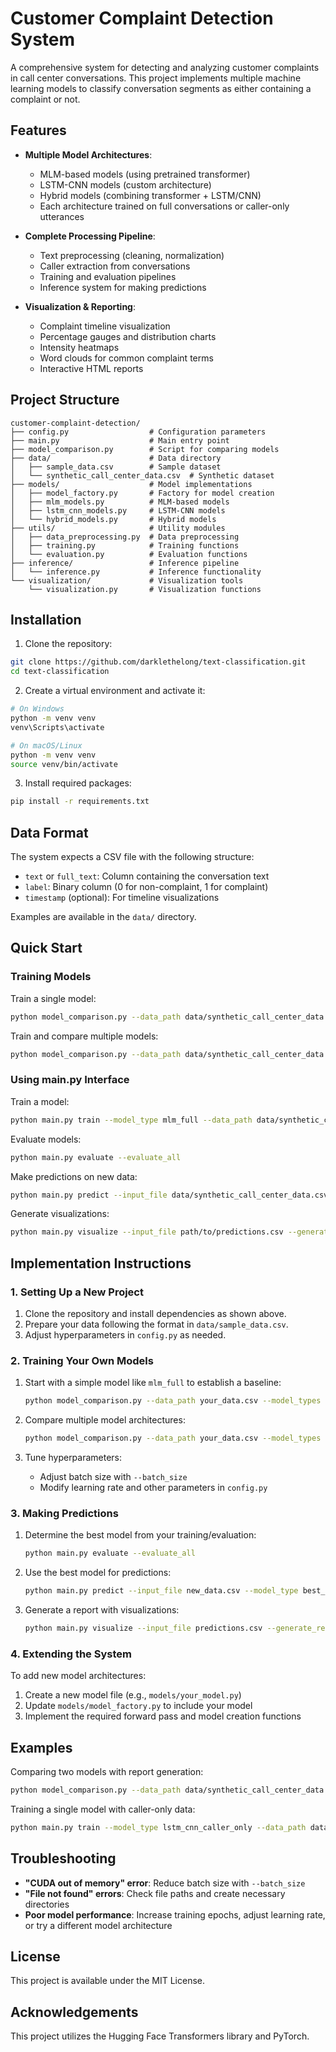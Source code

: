 # Customer Complaint Detection System

A comprehensive system for detecting and analyzing customer complaints in call center conversations. This project implements multiple machine learning models to classify conversation segments as either containing a complaint or not.

## Features

- **Multiple Model Architectures**: 
  - MLM-based models (using pretrained transformer)
  - LSTM-CNN models (custom architecture)
  - Hybrid models (combining transformer + LSTM/CNN)
  - Each architecture trained on full conversations or caller-only utterances

- **Complete Processing Pipeline**:
  - Text preprocessing (cleaning, normalization)
  - Caller extraction from conversations
  - Training and evaluation pipelines
  - Inference system for making predictions

- **Visualization & Reporting**:
  - Complaint timeline visualization
  - Percentage gauges and distribution charts
  - Intensity heatmaps
  - Word clouds for common complaint terms
  - Interactive HTML reports

## Project Structure

```
customer-complaint-detection/
├── config.py                  # Configuration parameters
├── main.py                    # Main entry point
├── model_comparison.py        # Script for comparing models
├── data/                      # Data directory
│   ├── sample_data.csv        # Sample dataset
│   └── synthetic_call_center_data.csv  # Synthetic dataset
├── models/                    # Model implementations
│   ├── model_factory.py       # Factory for model creation
│   ├── mlm_models.py          # MLM-based models
│   ├── lstm_cnn_models.py     # LSTM-CNN models
│   └── hybrid_models.py       # Hybrid models
├── utils/                     # Utility modules
│   ├── data_preprocessing.py  # Data preprocessing
│   ├── training.py            # Training functions
│   └── evaluation.py          # Evaluation functions
├── inference/                 # Inference pipeline
│   └── inference.py           # Inference functionality
└── visualization/             # Visualization tools
    └── visualization.py       # Visualization functions
```

## Installation

1. Clone the repository:
```bash
git clone https://github.com/darklethelong/text-classification.git
cd text-classification
```

2. Create a virtual environment and activate it:
```bash
# On Windows
python -m venv venv
venv\Scripts\activate

# On macOS/Linux
python -m venv venv
source venv/bin/activate
```

3. Install required packages:
```bash
pip install -r requirements.txt
```

## Data Format

The system expects a CSV file with the following structure:
- `text` or `full_text`: Column containing the conversation text
- `label`: Binary column (0 for non-complaint, 1 for complaint)
- `timestamp` (optional): For timeline visualizations

Examples are available in the `data/` directory.

## Quick Start

### Training Models

Train a single model:

```bash
python model_comparison.py --data_path data/synthetic_call_center_data.csv --model_types mlm_full --num_epochs 3 
```

Train and compare multiple models:

```bash
python model_comparison.py --data_path data/synthetic_call_center_data.csv --model_types mlm_full lstm_cnn_full --num_epochs 3 --generate_report
```

### Using main.py Interface

Train a model:

```bash
python main.py train --model_type mlm_full --data_path data/synthetic_call_center_data.csv --num_epochs 3
```

Evaluate models:

```bash
python main.py evaluate --evaluate_all 
```

Make predictions on new data:

```bash
python main.py predict --input_file data/synthetic_call_center_data.csv --model_type mlm_full
```

Generate visualizations:

```bash
python main.py visualize --input_file path/to/predictions.csv --generate_report
```

## Implementation Instructions

### 1. Setting Up a New Project

1. Clone the repository and install dependencies as shown above.
2. Prepare your data following the format in `data/sample_data.csv`.
3. Adjust hyperparameters in `config.py` as needed.

### 2. Training Your Own Models

1. Start with a simple model like `mlm_full` to establish a baseline:
   ```bash
   python model_comparison.py --data_path your_data.csv --model_types mlm_full --num_epochs 3
   ```

2. Compare multiple model architectures:
   ```bash
   python model_comparison.py --data_path your_data.csv --model_types mlm_full lstm_cnn_full hybrid_full --num_epochs 3 --generate_report
   ```

3. Tune hyperparameters:
   - Adjust batch size with `--batch_size`
   - Modify learning rate and other parameters in `config.py`

### 3. Making Predictions

1. Determine the best model from your training/evaluation:
   ```bash
   python main.py evaluate --evaluate_all
   ```

2. Use the best model for predictions:
   ```bash
   python main.py predict --input_file new_data.csv --model_type best_model_type
   ```

3. Generate a report with visualizations:
   ```bash
   python main.py visualize --input_file predictions.csv --generate_report
   ```

### 4. Extending the System

To add new model architectures:
1. Create a new model file (e.g., `models/your_model.py`)
2. Update `models/model_factory.py` to include your model
3. Implement the required forward pass and model creation functions

## Examples

Comparing two models with report generation:

```bash
python model_comparison.py --data_path data/synthetic_call_center_data.csv --model_types mlm_full lstm_cnn_full --num_epochs 3 --generate_report
```

Training a single model with caller-only data:

```bash
python main.py train --model_type lstm_cnn_caller_only --data_path data/synthetic_call_center_data.csv --num_epochs 5
```

## Troubleshooting

- **"CUDA out of memory" error**: Reduce batch size with `--batch_size`
- **"File not found" errors**: Check file paths and create necessary directories
- **Poor model performance**: Increase training epochs, adjust learning rate, or try a different model architecture

## License

This project is available under the MIT License.

## Acknowledgements

This project utilizes the Hugging Face Transformers library and PyTorch. 